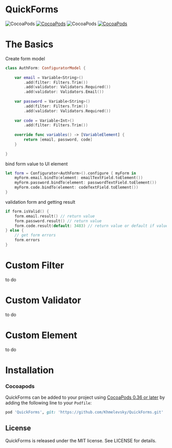 # QuickForms
![CocoaPods](https://img.shields.io/badge/platform-ios-lightgray.svg)
[![CocoaPods](https://img.shields.io/badge/pod-0.1.4-blue.svg)](https://github.com/Khmelevsky/QuickForms)
![CocoaPods](https://img.shields.io/badge/status-alpha-orange.svg)
[![CocoaPods](https://img.shields.io/badge/license-MIT-lightgray.svg)](https://github.com/Khmelevsky/QuickForms/blob/master/LICENSE)

# The Basics
Create form model
```swift
class AuthForm: ConfiguratorModel {
    
    var email = Variable<String>()
        .add(filter: Filters.Trim())
        .add(validator: Validators.Required())
        .add(validator: Validators.Email())
    
    var password = Variable<String>()
        .add(filter: Filters.Trim())
        .add(validator: Validators.Required())
    
    var code = Variable<Int>()
        .add(filter: Filters.Trim())
    
    override func variables() -> [VariableElement] {
        return [email, password, code]
    }
    
}
```

bind form value to UI element
```swift
let form = Configurator<AuthForm>().configure { myForm in
    myForm.email.bindTo(element: emailTextField.toElement())
    myForm.password.bindTo(element: passwordTextField.toElement())
    myForm.code.bindTo(element: codeTextField.toElement())
}
```

validation form and getting result
```swift
if form.isValid() {
    form.email.result() // return value
    form.password.result() // return value
    form.code.result(default: 3483) // return value or default if value == nil
} else {
    // get form errors
    form.errors
}
```

# Custom Filter
to do

# Custom Validator
to do

# Custom Element
to do

# Installation
### Cocoapods
QuickForms can be added to your project using [CocoaPods 0.36 or later](http://blog.cocoapods.org/Pod-Authors-Guide-to-CocoaPods-Frameworks/) by adding the following line to your `Podfile`:

```ruby
pod 'QuickForms', git: 'https://github.com/Khmelevsky/QuickForms.git'
```

## License

QuickForms is released under the MIT license. See LICENSE for details.
